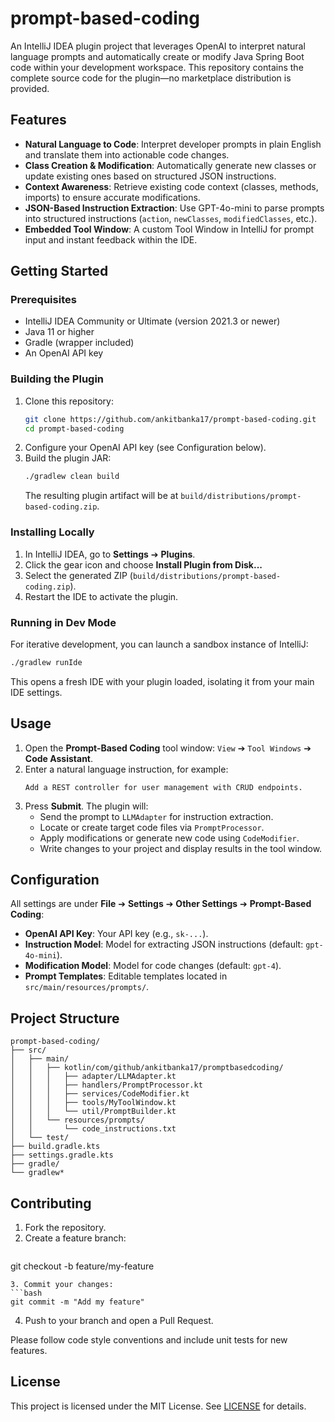 # prompt-based-coding

An IntelliJ IDEA plugin project that leverages OpenAI to interpret natural language prompts and automatically create or modify Java Spring Boot code within your development workspace. This repository contains the complete source code for the plugin—no marketplace distribution is provided.

## Features

- **Natural Language to Code**: Interpret developer prompts in plain English and translate them into actionable code changes.
- **Class Creation & Modification**: Automatically generate new classes or update existing ones based on structured JSON instructions.
- **Context Awareness**: Retrieve existing code context (classes, methods, imports) to ensure accurate modifications.
- **JSON-Based Instruction Extraction**: Use GPT-4o-mini to parse prompts into structured instructions (`action`, `newClasses`, `modifiedClasses`, etc.).
- **Embedded Tool Window**: A custom Tool Window in IntelliJ for prompt input and instant feedback within the IDE.

## Getting Started

### Prerequisites

- IntelliJ IDEA Community or Ultimate (version 2021.3 or newer)
- Java 11 or higher
- Gradle (wrapper included)
- An OpenAI API key

### Building the Plugin

1. Clone this repository:
   ```bash
   git clone https://github.com/ankitbanka17/prompt-based-coding.git
   cd prompt-based-coding
   ```
2. Configure your OpenAI API key (see Configuration below).
3. Build the plugin JAR:
   ```bash
   ./gradlew clean build
   ```
   The resulting plugin artifact will be at `build/distributions/prompt-based-coding.zip`.

### Installing Locally

1. In IntelliJ IDEA, go to **Settings** ➔ **Plugins**.
2. Click the gear icon and choose **Install Plugin from Disk...**
3. Select the generated ZIP (`build/distributions/prompt-based-coding.zip`).
4. Restart the IDE to activate the plugin.

### Running in Dev Mode

For iterative development, you can launch a sandbox instance of IntelliJ:
```bash
./gradlew runIde
```
This opens a fresh IDE with your plugin loaded, isolating it from your main IDE settings.

## Usage

1. Open the **Prompt-Based Coding** tool window: `View` ➔ `Tool Windows` ➔ **Code Assistant**.
2. Enter a natural language instruction, for example:
   ```text
   Add a REST controller for user management with CRUD endpoints.
   ```
3. Press **Submit**. The plugin will:
   - Send the prompt to `LLMAdapter` for instruction extraction.
   - Locate or create target code files via `PromptProcessor`.
   - Apply modifications or generate new code using `CodeModifier`.
   - Write changes to your project and display results in the tool window.

## Configuration

All settings are under **File** ➔ **Settings** ➔ **Other Settings** ➔ **Prompt-Based Coding**:

- **OpenAI API Key**: Your API key (e.g., `sk-...`).
- **Instruction Model**: Model for extracting JSON instructions (default: `gpt-4o-mini`).
- **Modification Model**: Model for code changes (default: `gpt-4`).
- **Prompt Templates**: Editable templates located in `src/main/resources/prompts/`.

## Project Structure

```
prompt-based-coding/
├── src/
│   ├── main/
│   │   ├── kotlin/com/github/ankitbanka17/promptbasedcoding/
│   │   │   ├── adapter/LLMAdapter.kt
│   │   │   ├── handlers/PromptProcessor.kt
│   │   │   ├── services/CodeModifier.kt
│   │   │   ├── tools/MyToolWindow.kt
│   │   │   └── util/PromptBuilder.kt
│   │   └── resources/prompts/
│   │       └── code_instructions.txt
│   └── test/
├── build.gradle.kts
├── settings.gradle.kts
├── gradle/
└── gradlew*  
```

## Contributing

1. Fork the repository.
2. Create a feature branch:
   ```bash
git checkout -b feature/my-feature
   ```
3. Commit your changes:
   ```bash
git commit -m "Add my feature"
   ```
4. Push to your branch and open a Pull Request.

Please follow code style conventions and include unit tests for new features.

## License

This project is licensed under the MIT License. See [LICENSE](LICENSE) for details.

